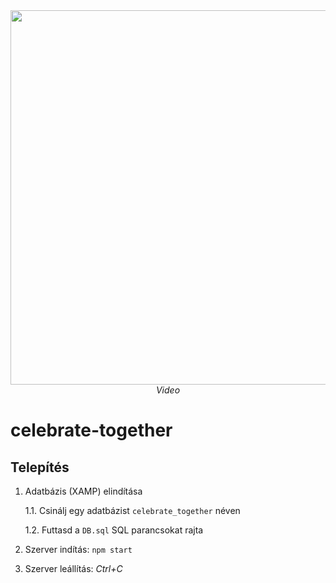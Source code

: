 <div align="center">
   <a href="https://www.youtube.com/watch?v=_ng9S3d4gUc?autoplay=1&mute=1" target="_blank">
      <img src="https://img.youtube.com/vi/_ng9S3d4gUc/0.jpg" width="599px">
   </a>
   <br />
   <i>Video</i>
</div>
   
# celebrate-together

## Telepítés

1. Adatbázis (XAMP) elindítása
   
   1.1. Csinálj egy adatbázist `celebrate_together` néven
   
   1.2. Futtasd a `DB.sql` SQL parancsokat rajta 

2. Szerver indítás: ```npm start```
3. Szerver leállítás: *Ctrl+C*

